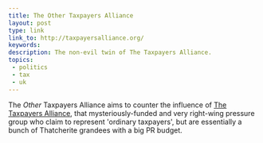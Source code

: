 ```yaml
---
title: The Other Taxpayers Alliance
layout: post
type: link
link_to: http://taxpayersalliance.org/
keywords:
description: The non-evil twin of The Taxpayers Alliance.
topics:
 - politics
 - tax
 - uk
---
```

The _Other_ Taxpayers Alliance aims to counter the influence of [The Taxpayers Alliance](http://www.taxpayersalliance.com/ "You know, those folk quoted in every single news story on public spending"), that mysteriously-funded and very right-wing pressure group who claim to represent 'ordinary taxpayers', but are essentially a bunch of Thatcherite grandees with a big PR budget.